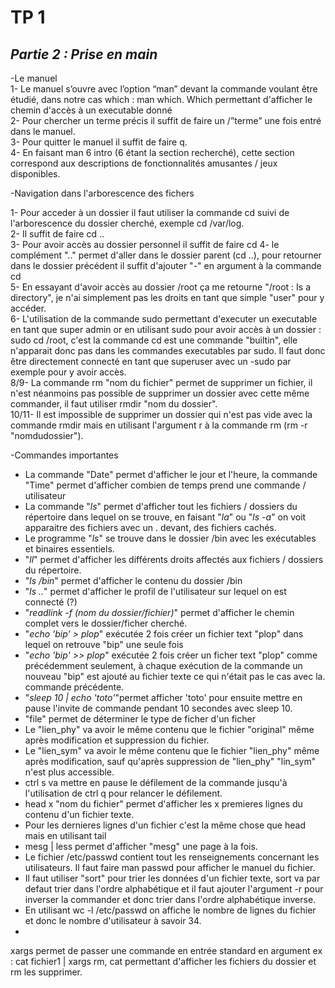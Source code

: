# TP 1
## _Partie 2 : Prise en main_
-Le manuel  
1- Le manuel s’ouvre avec l’option “man” devant la commande voulant être étudié, dans notre cas which : man which. Which permettant d'afficher le chemin d'accès à un executable donné  
2-  Pour chercher un terme précis il suffit de faire un /”terme” une fois entré dans le manuel.   
 3-  Pour quitter le manuel il suffit de faire q.  
4- En faisant man 6 intro (6 étant la section recherché), cette section correspond aux descriptions de fonctionnalités amusantes / jeux disponibles.  

-Navigation dans l'arborescence des fichers 

1- Pour acceder à un dossier il faut utiliser la commande cd suivi de l'arborescence du dossier cherché, exemple cd /var/log.  
2- Il suffit de faire cd ..  
3- Pour avoir accès au dossier personnel il suffit de faire cd
4- le complément ".." permet d'aller dans le dossier parent (cd ..), pour retourner dans le dossier précédent il suffit d'ajouter "-" en argument à la commande cd  
5- En essayant d'avoir accès au dossier /root ça me retourne "/root : Is a directory", je n'ai simplement pas les droits en tant que simple "user" pour y accéder.  
6- L'utilisation de la commande sudo permettant d'executer un executable en tant que super admin or en utilisant sudo pour avoir accès à un dossier : sudo cd /root, c'est la commande cd est une commande "builtin", elle n'apparait donc pas dans les commandes executables par sudo. Il faut donc être directement connecté en tant que superuser avec un -sudo par exemple pour y avoir accès.  
8/9- La commande rm "nom du fichier" permet de supprimer un fichier, il n'est néanmoins pas possible de supprimer un dossier avec cette même commander, il faut utiliser rmdir "nom du dossier".  
10/11- Il est impossible de supprimer un dossier qui n'est pas vide avec la commande rmdir mais en utilisant l'argument r à la commande rm (rm -r "nomdudossier").  


-Commandes importantes

- La commande "Date" permet d'afficher le jour et l'heure, la commande "Time" permet d'afficher combien de temps prend une commande / utilisateur 
- La commande "*ls*" permet d'afficher tout les fichiers / dossiers du répertoire dans lequel on se trouve, en faisant "*la*" ou "*ls -a*" on voit apparaitre des fichiers avec un . devant, des fichiers cachés.
- Le programme "*ls*" se trouve dans le dossier /bin avec les exécutables et binaires essentiels.
- "*ll*" permet d'afficher les différents droits affectés aux fichiers / dossiers du répertoire.
- "*ls /bin*" permet d'afficher le contenu du dossier /bin  
- "*ls ..*" permet d'afficher le profil de l'utilisateur sur lequel on est connecté (?)
- "*readlink -f (nom du dossier/fichier)*" permet d'afficher le chemin complet vers le dossier/ficher cherché.
- "*echo 'bip' > plop*" exécutée 2 fois créer un fichier text "plop" dans lequel on retrouve "bip" une seule fois
- "*echo 'bip' >> plop*" exécutée 2 fois créer un ficher text "plop" comme précédemment seulement, à chaque exécution de la commande un nouveau "bip" est ajouté au fichier texte ce qui n'était pas le cas avec la. commande précédente.
- "*sleep 10 | echo 'toto'*"permet afficher 'toto' pour ensuite mettre en pause l'invite de commande pendant 10 secondes avec sleep 10.
- "file" permet de déterminer le type de ficher d'un ficher
- Le "lien_phy" va avoir le même contenu que le fichier "original" même après modification et suppression du fichier.
- Le "lien_sym" va avoir le même contenu que le fichier "lien_phy" même après modification, sauf qu'après suppression de "lien_phy" "lin_sym" n'est plus accessible.
- ctrl s va mettre en pause le défilement de la commande jusqu'à l'utilisation de ctrl q pour relancer le défilement.
- head x "nom du fichier" permet d'afficher les x premieres lignes du contenu d'un fichier texte. 
- Pour les dernieres lignes d'un fichier c'est la même chose que head mais en utilisant tail
- mesg | less permet d'afficher "mesg" une page à la fois.
- Le fichier /etc/passwd contient tout les renseignements concernant les utilisateurs. Il faut faire man passwd pour afficher le manuel du fichier.
- Il faut utiliser "sort" pour trier les données d'un fichier texte, sort va par defaut trier dans l'ordre alphabétique et il faut ajouter l'argument -r pour inverser la commander et donc trier dans l'ordre alphabétique inverse.
- En utilisant wc -l /etc/passwd on affiche le nombre de lignes du fichier et donc le nombre d'utilisateur à savoir 34.
- 
xargs permet de passer une commande en entrée standard en argument ex : cat fichier1 | xargs rm, cat permettant d'afficher les fichiers du dossier et rm les supprimer. 
